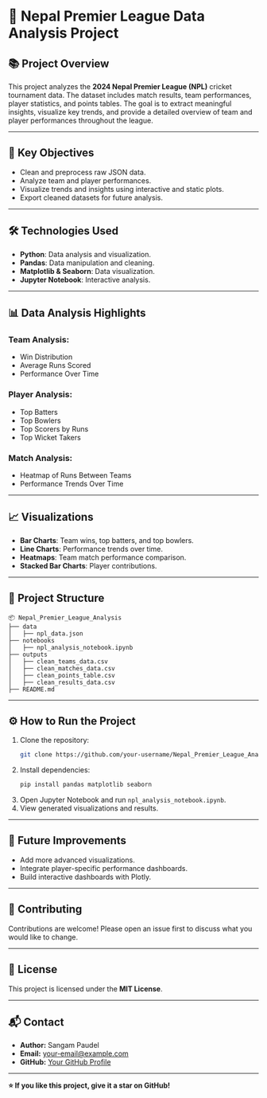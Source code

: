 # 🏏 Nepal Premier League Data Analysis Project

## 📚 **Project Overview**
This project analyzes the **2024 Nepal Premier League (NPL)** cricket tournament data. The dataset includes match results, team performances, player statistics, and points tables. The goal is to extract meaningful insights, visualize key trends, and provide a detailed overview of team and player performances throughout the league.

---

## 🚀 **Key Objectives**
- Clean and preprocess raw JSON data.
- Analyze team and player performances.
- Visualize trends and insights using interactive and static plots.
- Export cleaned datasets for future analysis.

---

## 🛠️ **Technologies Used**
- **Python**: Data analysis and visualization.
- **Pandas**: Data manipulation and cleaning.
- **Matplotlib & Seaborn**: Data visualization.
- **Jupyter Notebook**: Interactive analysis.

---

## 📊 **Data Analysis Highlights**
### Team Analysis:
- Win Distribution
- Average Runs Scored
- Performance Over Time

### Player Analysis:
- Top Batters
- Top Bowlers
- Top Scorers by Runs
- Top Wicket Takers

### Match Analysis:
- Heatmap of Runs Between Teams
- Performance Trends Over Time

---

## 📈 **Visualizations**
- **Bar Charts**: Team wins, top batters, and top bowlers.
- **Line Charts**: Performance trends over time.
- **Heatmaps**: Team match performance comparison.
- **Stacked Bar Charts**: Player contributions.

---

## 📂 **Project Structure**
```
📦 Nepal_Premier_League_Analysis
├── data
│   ├── npl_data.json
├── notebooks
│   ├── npl_analysis_notebook.ipynb
├── outputs
│   ├── clean_teams_data.csv
│   ├── clean_matches_data.csv
│   ├── clean_points_table.csv
│   ├── clean_results_data.csv
├── README.md
```

---

## ⚙️ **How to Run the Project**
1. Clone the repository:
   ```bash
   git clone https://github.com/your-username/Nepal_Premier_League_Analysis.git
   ```
2. Install dependencies:
   ```bash
   pip install pandas matplotlib seaborn
   ```
3. Open Jupyter Notebook and run `npl_analysis_notebook.ipynb`.
4. View generated visualizations and results.

---

## 📄 **Future Improvements**
- Add more advanced visualizations.
- Integrate player-specific performance dashboards.
- Build interactive dashboards with Plotly.

---

## 🤝 **Contributing**
Contributions are welcome! Please open an issue first to discuss what you would like to change.

---

## 📝 **License**
This project is licensed under the **MIT License**.

---

## 📬 **Contact**
- **Author:** Sangam Paudel
- **Email:** your-email@example.com
- **GitHub:** [Your GitHub Profile](https://github.com/your-username)

---

**⭐ If you like this project, give it a star on GitHub!**
